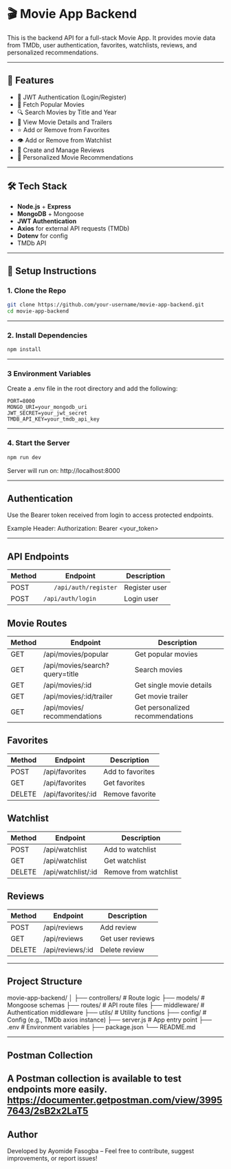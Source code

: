 # 🎬 Movie App Backend

This is the backend API for a full-stack Movie App. It provides movie data from TMDb, user authentication, favorites, watchlists, reviews, and personalized recommendations.

---

## 🚀 Features

- 🔐 JWT Authentication (Login/Register)
- 🎥 Fetch Popular Movies
- 🔍 Search Movies by Title and Year
- 📄 View Movie Details and Trailers
- ⭐ Add or Remove from Favorites
- 👁️ Add or Remove from Watchlist
- 📝 Create and Manage Reviews
- 🎯 Personalized Movie Recommendations

---

## 🛠️ Tech Stack

- **Node.js** + **Express**
- **MongoDB** + Mongoose
- **JWT Authentication**
- **Axios** for external API requests (TMDb)
- **Dotenv** for config
- TMDb API

---

## 🔧 Setup Instructions

### 1. Clone the Repo

```bash
git clone https://github.com/your-username/movie-app-backend.git
cd movie-app-backend
```

---
### 2. Install Dependencies

```bash
npm install
```
---
### 3 Environment Variables
Create a .env file in the root directory and add the following:
```env
PORT=8000
MONGO_URI=your_mongodb_uri
JWT_SECRET=your_jwt_secret
TMDB_API_KEY=your_tmdb_api_key
```
---
### 4. Start the Server

```bash
npm run dev
```
Server will run on: http://localhost:8000

---

## Authentication

Use the Bearer token received from login to access protected endpoints.

Example Header: Authorization: Bearer <your_token>

---

## API Endpoints

| Method | Endpoint       | Description           |
|--------|----------------|-----------------------|
| POST    | `	/api/auth/register`       | Register user       |
| POST    | `/api/auth/login`   | Login user       |

## Movie Routes

| Method | Endpoint                       | Description                      |
| ------ | ------------------------------ | -------------------------------- |
| GET    | /api/movies/popular            | Get popular movies               |
| GET    | /api/movies/search?query=title | Search movies                    |
| GET    | /api/movies/\:id               | Get single movie details         |
| GET    | /api/movies/\:id/trailer       | Get movie trailer                |
| GET    | /api/movies/ recommendations            | Get personalized recommendations |


## Favorites

| Method | Endpoint            | Description      |
| ------ | ------------------- | ---------------- |
| POST   | /api/favorites      | Add to favorites |
| GET    | /api/favorites      | Get favorites    |
| DELETE | /api/favorites/\:id | Remove favorite  |

##  Watchlist

| Method | Endpoint            | Description           |
| ------ | ------------------- | --------------------- |
| POST   | /api/watchlist      | Add to watchlist      |
| GET    | /api/watchlist      | Get watchlist         |
| DELETE | /api/watchlist/\:id | Remove from watchlist |


## Reviews
| Method | Endpoint          | Description      |
| ------ | ----------------- | ---------------- |
| POST   | /api/reviews      | Add review       |
| GET    | /api/reviews      | Get user reviews |
| DELETE | /api/reviews/\:id | Delete review    |

---

##  Project Structure

movie-app-backend/
│
├── controllers/         # Route logic
├── models/              # Mongoose schemas
├── routes/              # API route files
├── middleware/          # Authentication middleware
├── utils/               # Utility functions
├── config/              # Config (e.g., TMDb axios instance)
├── server.js            # App entry point
├── .env                 # Environment variables
├── package.json
└── README.md

---

## Postman Collection
A Postman collection is available to test endpoints more easily. https://documenter.getpostman.com/view/39957643/2sB2x2LaT5
---

## Author 

Developed by Ayomide Fasogba – Feel free to contribute, suggest improvements, or report issues!

